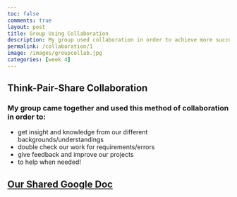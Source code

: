 ```yaml
---
toc: false
comments: true
layout: post
title: Group Using Collaboration
description: My group used collaboration in order to achieve more success with our project of creating a video about makeing changes locally on our machines.
permalink: /collaboration/1
image: /images/groupcollab.jpg
categories: [week 4]
---
```


## Think-Pair-Share Collaboration
### My group came together and used this method of collaboration in order to:
- get insight and knowledge from our different backgrounds/understandings
- double check our work for requirements/errors
- give feedback and improve our projects
- to help when needed!

## [Our Shared Google Doc](https://docs.google.com/document/d/1avkIHNbIw9B5v5CJorXVSfoNCwZ0t2p_Jd1e0XT_pVc/edit?usp=sharing)